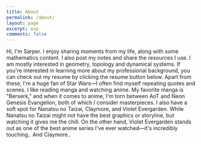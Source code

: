 ```yaml
---
title: About
permalink: /about/
layout: page
excerpt: exp
comments: false
---
```


Hi, I'm Sarper. I enjoy sharing moments from my life, along with some mathematics content. I also post my notes and share the resources I use. I am mostly interested in geometry, topology and dynamical systems. If you're interested in learning more about my professional background, you can check out my resume by clicking the resume button below.
Apart from these, I'm a huge fan of Star Wars—I often find myself repeating quotes and scenes. I like reading manga and watching anime. My favorite manga is "Berserk," and when it comes to anime, I'm torn between AoT and Neon Genesis Evangelion, both of which I consider masterpieces. I also have a soft spot for Nanatsu no Taizai, Claymore, and Violet Evergarden. While Nanatsu no Taizai might not have the best graphics or storyline, but watching it gives me the chill. On the other hand, Violet Evergarden stands out as one of the best anime series I've ever watched—it's incredibly touching.. And Claymore.. 
